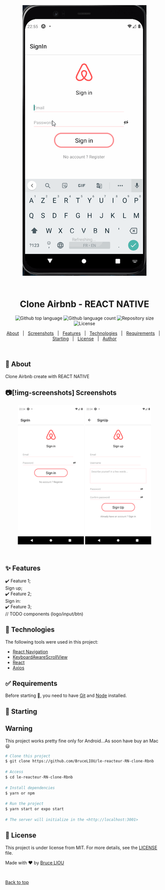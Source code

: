 <div align="center" id="top"> 
  <img src="./_preview/preview_app.gif" alt="Clone Airbnb - REACT NATIVE" />

  &#xa0;

  <!-- <a href="https://airbnbbackend.netlify.app">Demo</a> -->
</div>

<h1 align="center">Clone Airbnb - REACT NATIVE</h1>

<p align="center">
  <img alt="Github top language" src="https://img.shields.io/github/languages/top/BruceLIOU/le-reacteur-RN-clone-Rbnb?color=56BEB8">

  <img alt="Github language count" src="https://img.shields.io/github/languages/count/BruceLIOU/le-reacteur-RN-clone-Rbnb?color=56BEB8">

  <img alt="Repository size" src="https://img.shields.io/github/repo-size/BruceLIOU/le-reacteur-RN-clone-Rbnb?color=56BEB8">

  <img alt="License" src="https://img.shields.io/github/license/BruceLIOU/le-reacteur-RN-clone-Rbnb?color=56BEB8">

  <!-- <img alt="Github issues" src="https://img.shields.io/github/issues/BruceLIOU/le-reacteur-RN-clone-Rbnb?color=56BEB8" /> -->

  <!-- <img alt="Github forks" src="https://img.shields.io/github/forks/BruceLIOU/le-reacteur-RN-clone-Rbnb?color=56BEB8" /> -->

  <!-- <img alt="Github stars" src="https://img.shields.io/github/stars/BruceLIOU/le-reacteur-RN-clone-Rbnb?color=56BEB8" /> -->
</p>

<!-- Status -->

<!-- <h4 align="center"> 
	🚧  Airbnb Backend 🚀 Under construction...  🚧
</h4> 

<hr> -->

<p align="center">
  <a href="#dart-about">About</a> &#xa0; | &#xa0; 
  <a href="#img-screenshots">Screenshots</a> &#xa0; | &#xa0; 
  <a href="#sparkles-features">Features</a> &#xa0; | &#xa0;
  <a href="#rocket-technologies">Technologies</a> &#xa0; | &#xa0;
  <a href="#white_check_mark-requirements">Requirements</a> &#xa0; | &#xa0;
  <a href="#checkered_flag-starting">Starting</a> &#xa0; | &#xa0;
  <a href="#memo-license">License</a> &#xa0; | &#xa0;
  <a href="https://github.com/BruceLIOU" target="_blank">Author</a>
</p>

<br>

## :dart: About ##

Clone Airbnb create with REACT NATIVE

## 📷[!img-screenshots] Screenshots ##

<p align="center">
<img
		width="210"
		alt="Capture 1"
		src="https://github.com/BruceLIOU/le-reacteur-RN-clone-Rbnb/blob/main/_preview/signin.png">
<img
		width="210"
		alt="Capture 2"
		src="https://github.com/BruceLIOU/le-reacteur-RN-clone-Rbnb/blob/main/_preview/signup.png">
</p>

<br>

## :sparkles: Features ##

:heavy_check_mark: Feature 1;\
Sign up;\
:heavy_check_mark: Feature 2;\
Sign in:\
:heavy_check_mark: Feature 3;\
// TODO components (logo/input/btn)

## :rocket: Technologies ##

The following tools were used in this project:

- [React Navigation](https://reactnavigation.org/)
- [KeyboardAwareScrollView](https://github.com/APSL/react-native-keyboard-aware-scroll-view)
- [React](https://pt-br.reactjs.org/)
- [Axios](https://github.com/axios/axios)

## :white_check_mark: Requirements ##

Before starting :checkered_flag:, you need to have [Git](https://git-scm.com) and [Node](https://nodejs.org/en/) installed.

## :checkered_flag: Starting ##

## Warning
This project works pretty fine only for Android...As soon have buy an Mac 😃

```bash
# Clone this project
$ git clone https://github.com/BruceLIOU/le-reacteur-RN-clone-Rbnb

# Access
$ cd le-reacteur-RN-clone-Rbnb

# Install dependencies
$ yarn or npm

# Run the project
$ yarn start or expo start

# The server will initialize in the <http://localhost:3001>
```

## :memo: License ##

This project is under license from MIT. For more details, see the [LICENSE](LICENSE.md) file.


Made with :heart: by <a href="https://github.com/BruceLIOU" target="_blank">Bruce LIOU</a>

&#xa0;

<a href="#top">Back to top</a>
